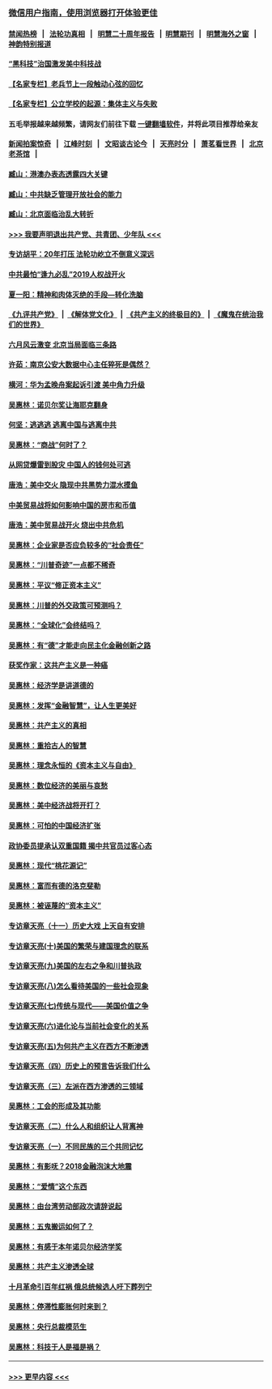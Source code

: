 ### [微信用户指南，使用浏览器打开体验更佳](https://github.com/gfw-breaker/banned-news1/blob/master/indexes/wechat-guide.md?t=0)
#### [禁闻热榜](热点新闻.md?t=0)  &nbsp;&nbsp;|&nbsp;&nbsp; [法轮功真相](https://github.com/gfw-breaker/truth/blob/master/README.md?t=0) &nbsp;&nbsp;|&nbsp;&nbsp; [明慧二十周年报告](https://github.com/gfw-breaker/mh-reports/blob/master/README.md?t=0) &nbsp;&nbsp;|&nbsp;&nbsp;[明慧期刊](https://github.com/gfw-breaker/mh-qikan) &nbsp;&nbsp;|&nbsp;&nbsp; [明慧海外之窗](https://github.com/gfw-breaker/mh-news/blob/master/README.md?t=0) &nbsp;&nbsp;|&nbsp;&nbsp; [神韵特别报道](https://github.com/gfw-breaker/mh-news/blob/master/shenyun.md?t=0)
#### [“黑科技”治国激发美中科技战](../pages/nsc423/n11638056.md?t=02050755) 
#### [【名家专栏】老兵节上一段触动心弦的回忆](../pages/nsc423/n11646016.md?t=02050755) 
#### [【名家专栏】公立学校的起源：集体主义与失败](../pages/nsc423/n11601833.md?t=02050755) 
#### 五毛举报越来越频繁，请网友们前往下载 [一键翻墙软件](https://github.com/gfw-breaker/ssr-accounts)，并将此项目推荐给亲友
#### [新闻拍案惊奇](https://github.com/gfw-breaker/banned-news1/blob/master/pages/link4.md) &nbsp;&nbsp;|&nbsp;&nbsp; [江峰时刻](https://github.com/gfw-breaker/banned-news1/blob/master/pages/link4.md) &nbsp;&nbsp;|&nbsp;&nbsp; [文昭谈古论今](https://github.com/gfw-breaker/banned-news1/blob/master/pages/link4.md) &nbsp;&nbsp;|&nbsp;&nbsp; [天亮时分](https://github.com/gfw-breaker/banned-news1/blob/master/pages/link4.md) &nbsp;&nbsp;|&nbsp;&nbsp; [萧茗看世界](https://github.com/gfw-breaker/banned-news1/blob/master/pages/link4.md) &nbsp;&nbsp;|&nbsp;&nbsp; [北京老茶馆](https://github.com/gfw-breaker/banned-news1/blob/master/pages/link4.md) &nbsp;&nbsp;|&nbsp;&nbsp; 
#### [臧山：港澳办表态透露四大关键](../pages/nsc423/n11421628.md?t=02050755) 
#### [臧山：中共缺乏管理开放社会的能力](../pages/nsc423/n11407457.md?t=02050755) 
#### [臧山：北京面临治乱大转折](../pages/nsc423/n11406895.md?t=02050755) 
#### [>>> 我要声明退出共产党、共青团、少年队 <<<](https://github.com/begood0513/goodnews/blob/master/quit/letter.md) 
#### [专访胡平：20年打压 法轮功屹立不倒意义深远](../pages/nsc423/n11398800.md?t=02050755) 
#### [中共最怕“逢九必乱”2019人权战开火](../pages/nsc423/n11385248.md?t=02050755) 
#### [夏一阳：精神和肉体灭绝的手段—转化洗脑](../pages/nsc423/n11368250.md?t=02050755) 
#### [《九评共产党》](https://github.com/begood0513/9ping.md/blob/master/README.md) &nbsp;|&nbsp; [《解体党文化》](../../../../jtdwh.md/blob/master/README.md)  &nbsp;|&nbsp; [《共产主义的终极目的》](../../../../gczydzjmd.md/blob/master/README.md) &nbsp;|&nbsp; [《魔鬼在统治我们的世界》](../../../../mgztzwmdsj.md/blob/master/README.md) 
#### [六月风云激变 北京当局面临三条路](../pages/nsc423/n11313668.md?t=02050755) 
#### [许茹：南京公安大数据中心主任猝死是偶然？](../pages/nsc423/n11064744.md?t=02050755) 
#### [横河：华为孟晚舟案起诉引渡 美中角力升级](../pages/nsc423/n11027230.md?t=02050755) 
#### [吴惠林：诺贝尔奖让海耶克翻身](../pages/nsc423/n10890049.md?t=02050755) 
#### [何坚：逃逃逃 逃离中国与逃离中共](../pages/nsc423/n10592891.md?t=02050755) 
#### [吴惠林：“商战”何时了？](../pages/nsc423/n10573558.md?t=02050755) 
#### [从网贷爆雷到股灾 中国人的钱何处可逃](../pages/nsc423/n10572800.md?t=02050755) 
#### [唐浩：美中交火 隐现中共黑势力混水摸鱼](../pages/nsc423/n10544040.md?t=02050755) 
#### [中美贸易战将如何影响中国的房市和币值](../pages/nsc423/n10543697.md?t=02050755) 
#### [唐浩：美中贸易战开火 烧出中共危机](../pages/nsc423/n10540126.md?t=02050755) 
#### [吴惠林：企业家是否应负较多的“社会责任”](../pages/nsc423/n10535022.md?t=02050755) 
#### [吴惠林：“川普奇迹”一点都不稀奇](../pages/nsc423/n10512808.md?t=02050755) 
#### [吴惠林：平议“修正资本主义”](../pages/nsc423/n10495724.md?t=02050755) 
#### [吴惠林：川普的外交政策可预测吗？](../pages/nsc423/n10462387.md?t=02050755) 
#### [吴惠林：“全球化”会终结吗？](../pages/nsc423/n10452838.md?t=02050755) 
#### [吴惠林：有“德”才能走向民主化金融创新之路](../pages/nsc423/n10432292.md?t=02050755) 
#### [获奖作家：这共产主义是一种癌](../pages/nsc423/n10431541.md?t=02050755) 
#### [吴惠林：经济学是讲道德的](../pages/nsc423/n10398014.md?t=02050755) 
#### [吴惠林：发挥“金融智慧”，让人生更美好](../pages/nsc423/n10375019.md?t=02050755) 
#### [吴惠林：共产主义的真相](../pages/nsc423/n10351394.md?t=02050755) 
#### [吴惠林：重拾古人的智慧](../pages/nsc423/n10337691.md?t=02050755) 
#### [吴惠林：理念永恒的《资本主义与自由》](../pages/nsc423/n10316274.md?t=02050755) 
#### [吴惠林：数位经济的美丽与哀愁](../pages/nsc423/n10292946.md?t=02050755) 
#### [吴惠林：美中经济战将开打？](../pages/nsc423/n10258825.md?t=02050755) 
#### [吴惠林：可怕的中国经济扩张](../pages/nsc423/n10219147.md?t=02050755) 
#### [政协委员提承认双重国籍 揭中共官员过客心态](../pages/nsc423/n10208809.md?t=02050755) 
#### [吴惠林：现代“桃花源记”](../pages/nsc423/n10185234.md?t=02050755) 
#### [吴惠林：富而有德的洛克斐勒](../pages/nsc423/n10142264.md?t=02050755) 
#### [吴惠林：被诬蔑的“资本主义”](../pages/nsc423/n10124816.md?t=02050755) 
#### [专访章天亮（十一）历史大戏 上天自有安排](../pages/nsc423/n10094905.md?t=02050755) 
#### [专访章天亮(十)美国的繁荣与建国理念的联系](../pages/nsc423/n10094899.md?t=02050755) 
#### [专访章天亮(九)美国的左右之争和川普执政](../pages/nsc423/n10094889.md?t=02050755) 
#### [专访章天亮(八)怎么看待美国的一些社会现象](../pages/nsc423/n10094857.md?t=02050755) 
#### [专访章天亮(七)传统与现代——美国价值之争](../pages/nsc423/n10093140.md?t=02050755) 
#### [专访章天亮(六)进化论与当前社会变化的关系](../pages/nsc423/n10092036.md?t=02050755) 
#### [专访章天亮(五)为何共产主义在西方不断渗透](../pages/nsc423/n10083620.md?t=02050755) 
#### [专访章天亮（四）历史上的预言告诉我们什么](../pages/nsc423/n10083606.md?t=02050755) 
#### [专访章天亮（三）左派在西方渗透的三领域](../pages/nsc423/n10081115.md?t=02050755) 
#### [吴惠林：工会的形成及其功能](../pages/nsc423/n10080633.md?t=02050755) 
#### [专访章天亮（二）什么人和组织让人背离神](../pages/nsc423/n10076637.md?t=02050755) 
#### [专访章天亮（一）不同民族的三个共同记忆](../pages/nsc423/n10074188.md?t=02050755) 
#### [吴惠林：有影呒？2018金融泡沫大地震](../pages/nsc423/n10040534.md?t=02050755) 
#### [吴惠林：“爱情”这个东西](../pages/nsc423/n10019423.md?t=02050755) 
#### [吴惠林：由台湾劳动部政次请辞说起](../pages/nsc423/n9979679.md?t=02050755) 
#### [吴惠林：五鬼搬运如何了？](../pages/nsc423/n9925338.md?t=02050755) 
#### [吴惠林：有感于本年诺贝尔经济学奖](../pages/nsc423/n9871883.md?t=02050755) 
#### [吴惠林：共产主义渗透全球](../pages/nsc423/n9812748.md?t=02050755) 
#### [十月革命引百年红祸 俄总统候选人吁下葬列宁](../pages/nsc423/n9810182.md?t=02050755) 
#### [吴惠林：停滞性膨胀何时来到？](../pages/nsc423/n9764136.md?t=02050755) 
#### [吴惠林：央行总裁模范生](../pages/nsc423/n9728134.md?t=02050755) 
#### [吴惠林：科技于人是福是祸？](../pages/nsc423/n9672982.md?t=02050755) 

----
#### [ >>> 更早内容 <<< ](../indexes/nsc423-earlier.md)
